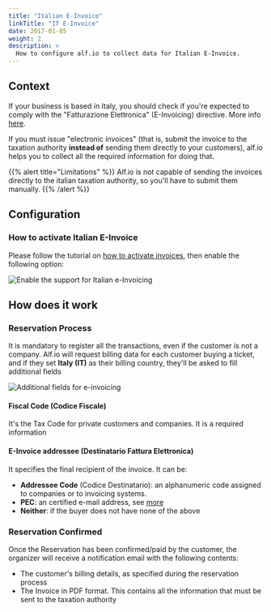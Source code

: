 ```yaml
---
title: "Italian E-Invoice"
linkTitle: "IT E-Invoice"
date: 2017-01-05
weight: 2
description: >
  How to configure alf.io to collect data for Italian E-Invoice.
---
```


## Context

If your business is based in Italy, you should check if you're expected to comply with the "Fatturazione Elettronica" (E-Invoicing) directive. More info [here](https://www.agenziaentrate.gov.it/portale/web/guest/aree-tematiche/fatturazione-elettronica/guida-fatturazione-elettronica).

If you must issue "electronic invoices" (that is, submit the invoice to the taxation authority **instead of** sending them directly to your customers), alf.io helps you to collect all the required information for doing that.

{{% alert title="Limitations" %}}
Alf.io is not capable of sending the invoices directly to the italian taxation authority, so you'll have to submit them manually.
{{% /alert %}}

## Configuration

### How to activate Italian E-Invoice

Please follow the tutorial on [how to activate invoices](../), then enable the following option:

![Enable the support for Italian e-Invoicing](/img/configuration/invoice/italian-e-invoice/001.png)

## How does it work

### Reservation Process

It is mandatory to register all the transactions, even if the customer is not a company.
Alf.io will request billing data for each customer buying a ticket, and if they set **Italy (IT)** as their billing country, they'll be asked to fill additional fields

![Additional fields for e-invoicing](/img/configuration/invoice/italian-e-invoice/002.png)

#### Fiscal Code (Codice Fiscale)

It's the Tax Code for private customers and companies. It is a required information

#### E-Invoice addressee (Destinatario Fattura Elettronica)

It specifies the final recipient of the invoice. It can be:

- **Addressee Code** (Codice Destinatario): an alphanumeric code assigned to companies or to invoicing systems.
- **PEC**: an certified e-mail address, see [more](https://en.wikipedia.org/wiki/Certified_email)
- **Neither**: if the buyer does not have none of the above

### Reservation Confirmed

Once the Reservation has been confirmed/paid by the customer, the organizer will receive a notification email with the following contents:

- The customer's billing details, as specified during the reservation process
- The Invoice in PDF format. This contains all the information that must be sent to the taxation authority
